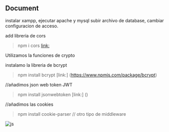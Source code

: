 ## Document
instalar xampp, ejecutar apache y mysql
subir archivo de database, cambiar configuracion de acceso.

add libreria de cors
> npm i cors [link:](https://www.npmjs.com/package/cors)

Utilizamos la funciones de crypto 

instalamo la libreria de bcrypt
> npm install bcrypt [link:] (https://www.npmjs.com/package/bcrypt)

//añadimos json web token JWT
> npm install jsonwebtoken [link:] ()

//añadimos las cookies
 > npm install cookie-parser // otro tipo de middleware

![js](https://github.com/user-attachments/assets/2f3c9e43-4acb-4abe-9e68-d12b6cfeeeeb)
